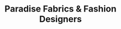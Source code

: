 ---
title: "Paradise Fabrics & Fashion Designers"
url: /suitland/paradise-fabrics-and-fashion-designers/
shop: fabric
---